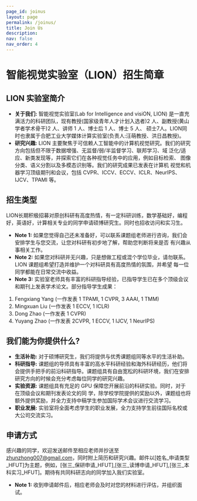 ```yaml
---
page_id: joinus
layout: page
permalink: /joinus/
title: Join Us
description: 
nav: false
nav_order: 4
---
```


# 智能视觉实验室（LION）招生简章

## LION 实验室简介

* **关于我们:** 智能视觉实验室(Lab for Intelligence and visiON, LION) 是一直充满活力的科研团队，现有教授(国家级青年人才计划入选者)2 人、副教授(黄山学者学术骨干)2 人、讲师 1 人、博士后 1 人、博士 5 人、 硕士7人。LION同时也隶属于合肥工业大学媒体计算实验室(负责人:汪萌教授、洪日昌教授)。
* **研究兴趣:** LION 主要聚焦于可信赖人工智能中的计算机视觉研究。我们的研究方向包括但不限于数据增强、无监督/弱/半监督学习、联邦学习、域 泛化/适应、新类发现等，并探索它们在各种视觉任务中的应用，例如目标检索、 图像分类、语义分割以及多模态识别等。我们的研究成果已发表在计算机 视觉和机器学习顶级期刊和会议，包括 CVPR、ICCV、ECCV、ICLR、NeurIPS、IJCV、TPAMI 等。

## 招生类型

LION长期积极招募对原创科研有高度热情，有一定科研训练，数学基础好，编程好，英语好，计算相关专业的同学申请硕博研究生。同时也招收访问和实习生。

* **Note 1:** 如果您觉得自己还未准备好，可以联系课题组老师进行咨询，我们会安排学生与您交流，让您对科研有初步地了解，帮助您判断将来是否 有兴趣从事相关工作。
* **Note 2:** 如果您对科研并无兴趣，只是想做工程或混个学位毕业，请勿联系。LION 课题组希望打造并维护一个对科研具有高度热情的氛围，并希望 每一位同学都能在日常交流中收益。
* **Note 3:** 实验室老师具有丰富的科研指导经验，已指导学生已在多个顶级会议和期刊上发表学术论文。部分指导学生成果：

1. Fengxiang Yang (一作发表 1 TPAMI, 1 CVPR, 3 AAAI, 1 TMM)
2. Mingxuan Liu (一作发表 1 ECCV, 1 ICLR)
3. Dong Zhao (一作发表 1 CVPR)
4. Yuyang Zhao (一作发表 2CVPR, 1 ECCV, 1 IJCV, 1 NeurIPS)

## 我们能为你提供什么?

* **生活补助:** 对于硕博研究生，我们将提供与优秀课题组同等水平的生活补助。
* **科研指导:** 课题组的导师具有丰富的高水平科研经验和海外科研经历，他们将会提供手把手的前沿科研指导。课题组具有自由宽松的科研环境，我们在安排研究方向的时候会充分考虑每位同学的研究兴趣。
* **实验资源:** 课题组具有充足的 GPU 保障您开展前沿的科研实验。同时，对于在顶级会议和期刊发表论文的同 学，除学校学院提供的奖励以外，课题组也将额外提供奖励，并全力支持中稿学生参加国际学术会议进行交流学习。
* **职业发展:** 实验室将全面考虑学生的职业发展，全力支持学生前往国际名校或大公司交流实习。 

## 申请方式

感兴趣的同学，欢迎发送邮件至相应老师并抄送至 zhunzhong007@gmail.com，同时附上简历和研究兴趣。邮件以[姓名_申请类型_HFUT]为主题，例如，[张三_保研申请_HFUT],[张三_读博申请_HFUT],[张三_本科实习_HFUT]。期待有共同科研志向的同学加入我们实验室。

* **Note 1:** 收到申请邮件后，相应老师会及时对您的材料进行评估，并组织面试。
